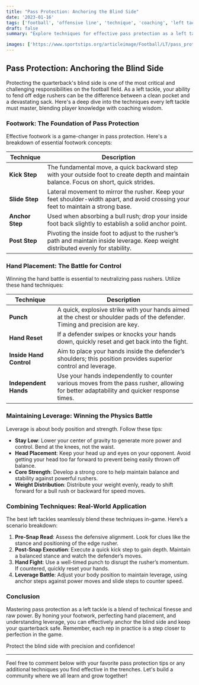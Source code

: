 ```yaml
---
title: "Pass Protection: Anchoring the Blind Side"
date: '2023-01-16'
tags: ['football', 'offensive line', 'technique', 'coaching', 'left tackle', 'footwork', 'hand placement', 'leverage']
draft: false
summary: "Explore techniques for effective pass protection as a left tackle, focusing on footwork, hand placement, and maintaining leverage."

images: ['https://www.sportstips.org/articleimage/Football/LT/pass_protection_anchoring_the_blind_side.webp']
---
```


## Pass Protection: Anchoring the Blind Side

Protecting the quarterback's blind side is one of the most critical and challenging responsibilities on the football field. As a left tackle, your ability to fend off edge rushers can be the difference between a clean pocket and a devastating sack. Here's a deep dive into the techniques every left tackle must master, blending player knowledge with coaching wisdom.

### Footwork: The Foundation of Pass Protection

Effective footwork is a game-changer in pass protection. Here's a breakdown of essential footwork concepts:

| Technique         | Description                                                                                                                                       |
|-------------------|---------------------------------------------------------------------------------------------------------------------------------------------------|
| **Kick Step**     | The fundamental move, a quick backward step with your outside foot to create depth and maintain balance. Focus on short, quick strides.            |
| **Slide Step**    | Lateral movement to mirror the rusher. Keep your feet shoulder-width apart, and avoid crossing your feet to maintain a strong base.              |
| **Anchor Step**   | Used when absorbing a bull rush; drop your inside foot back slightly to establish a solid anchor point.                                           |
| **Post Step**     | Pivoting the inside foot to adjust to the rusher’s path and maintain inside leverage. Keep weight distributed evenly for stability.                |

### Hand Placement: The Battle for Control

Winning the hand battle is essential to neutralizing pass rushers. Utilize these hand techniques:

| Technique              | Description                                                                                                                                       |
|------------------------|---------------------------------------------------------------------------------------------------------------------------------------------------|
| **Punch**              | A quick, explosive strike with your hands aimed at the chest or shoulder pads of the defender. Timing and precision are key.                        |
| **Hand Reset**         | If a defender swipes or knocks your hands down, quickly reset and get back into the fight.                                                          |
| **Inside Hand Control**| Aim to place your hands inside the defender’s shoulders; this position provides superior control and leverage.                                           |
| **Independent Hands**  | Use your hands independently to counter various moves from the pass rusher, allowing for better adaptability and quicker response times.            |

### Maintaining Leverage: Winning the Physics Battle

Leverage is about body position and strength. Follow these tips:

- **Stay Low**: Lower your center of gravity to generate more power and control. Bend at the knees, not the waist.
- **Head Placement**: Keep your head up and eyes on your opponent. Avoid getting your head too far forward to prevent being easily thrown off balance.
- **Core Strength**: Develop a strong core to help maintain balance and stability against powerful rushers.
- **Weight Distribution**: Distribute your weight evenly, ready to shift forward for a bull rush or backward for speed moves.

### Combining Techniques: Real-World Application

The best left tackles seamlessly blend these techniques in-game. Here’s a scenario breakdown:

1. **Pre-Snap Read**: Assess the defensive alignment. Look for clues like the stance and positioning of the edge rusher.
2. **Post-Snap Execution**: Execute a quick kick step to gain depth. Maintain a balanced stance and watch the defender’s moves.
3. **Hand Fight**: Use a well-timed punch to disrupt the rusher’s momentum. If countered, quickly reset your hands.
4. **Leverage Battle**: Adjust your body position to maintain leverage, using anchor steps against power moves and slide steps to counter speed.

### Conclusion

Mastering pass protection as a left tackle is a blend of technical finesse and raw power. By honing your footwork, perfecting hand placement, and understanding leverage, you can effectively anchor the blind side and keep your quarterback safe. Remember, each rep in practice is a step closer to perfection in the game.

Protect the blind side with precision and confidence!

---

Feel free to comment below with your favorite pass protection tips or any additional techniques you find effective in the trenches. Let's build a community where we all learn and grow together!
